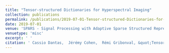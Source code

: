 ```yaml
---
title: "Tensor-structured Dictionaries for Hyperspectral Imaging"
collection: publications
permalink: /publications/2019-07-01-Tensor-structured-Dictionaries-for-Hyperspectral-Imaging
date: 2019-07-01
venue: 'SPARS - Signal Processing with Adaptive Sparse Structured Representations workshop'
venuetype: 'misc'
excerpt: ' '
citation: ' Cassio Dantas,  Jérémy Cohen,  Rémi Gribonval, &quot;Tensor-structured Dictionaries for Hyperspectral Imaging.&quot; SPARS - Signal Processing with Adaptive Sparse Structured Representations workshop, 2019.'
---
```

